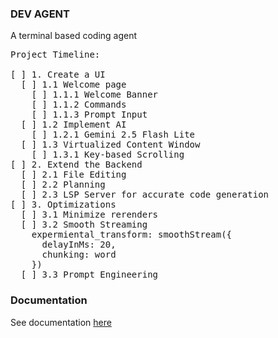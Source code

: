 ### DEV AGENT
A terminal based coding agent

<pre>
Project Timeline:

[ ] 1. Create a UI
  [ ] 1.1 Welcome page
    [ ] 1.1.1 Welcome Banner
    [ ] 1.1.2 Commands
    [ ] 1.1.3 Prompt Input
  [ ] 1.2 Implement AI
    [ ] 1.2.1 Gemini 2.5 Flash Lite
  [ ] 1.3 Virtualized Content Window
    [ ] 1.3.1 Key-based Scrolling
[ ] 2. Extend the Backend
  [ ] 2.1 File Editing
  [ ] 2.2 Planning
  [ ] 2.3 LSP Server for accurate code generation
[ ] 3. Optimizations
  [ ] 3.1 Minimize rerenders
  [ ] 3.2 Smooth Streaming
    expermiental_transform: smoothStream({
      delayInMs: 20,
      chunking: word
    })
  [ ] 3.3 Prompt Engineering
</pre>

### Documentation
See documentation [here](https://magdalanychase.github.io/dev-agent/)